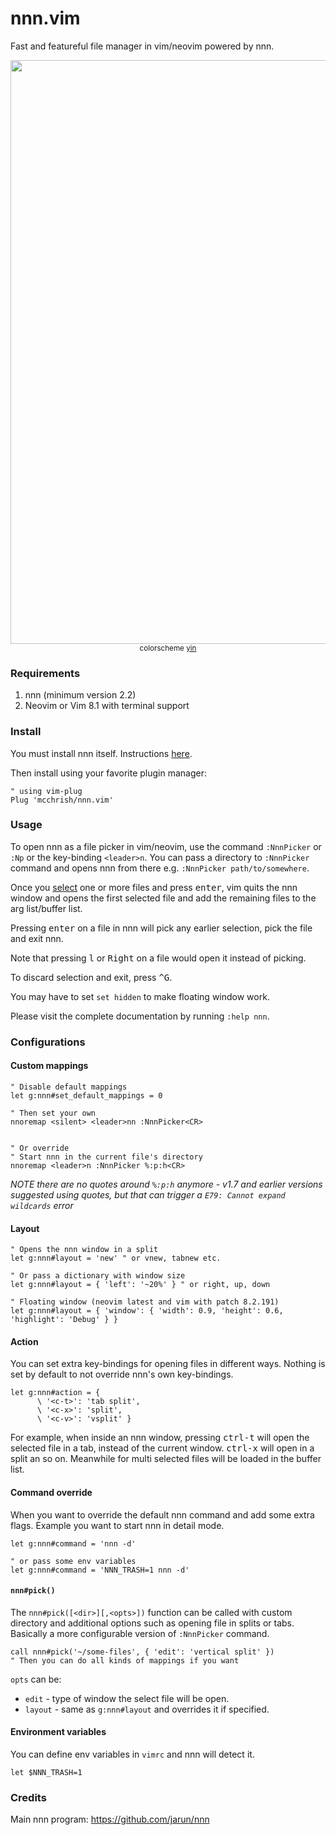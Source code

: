 # nnn.vim

Fast and featureful file manager in vim/neovim powered by nnn.

<p align="center">
  <img width="934" src="https://user-images.githubusercontent.com/7200153/77138110-8dd94600-6aab-11ea-925f-8e159b8f0ad4.png">
  <small>colorscheme <a href="https://github.com/pgdouyon/vim-yin-yang">yin</a></small>
</p>

### Requirements

1. nnn (minimum version 2.2)
2. Neovim or Vim 8.1 with terminal support

### Install

You must install nnn itself. Instructions
[here](https://github.com/jarun/nnn#installation).

Then install using your favorite plugin manager:

```vim
" using vim-plug
Plug 'mcchrish/nnn.vim'
```

### Usage

To open nnn as a file picker in vim/neovim, use the command `:NnnPicker` or
`:Np` or the key-binding `<leader>n`. You can pass a directory to `:NnnPicker`
command and opens nnn from there e.g. `:NnnPicker path/to/somewhere`.

Once you [select](https://github.com/jarun/nnn#selection) one or more files and
press <kbd>enter</kbd>, vim quits the nnn window and opens the first selected
file and add the remaining files to the arg list/buffer list.

Pressing <kbd>enter</kbd> on a file in nnn will pick any earlier selection, pick
the file and exit nnn.

Note that pressing <kbd>l</kbd> or <kbd>Right</kbd> on a file would open it
instead of picking.

To discard selection and exit, press <kbd>^G</kbd>.

You may have to set `set hidden` to make floating window work.

Please visit the complete documentation by running `:help nnn`.

### Configurations

#### Custom mappings

```vim
" Disable default mappings
let g:nnn#set_default_mappings = 0

" Then set your own
nnoremap <silent> <leader>nn :NnnPicker<CR>


" Or override
" Start nnn in the current file's directory
nnoremap <leader>n :NnnPicker %:p:h<CR>
```

_NOTE there are no quotes around `%:p:h` anymore - v1.7 and earlier versions suggested using quotes, but that can trigger a `E79: Cannot expand wildcards` error_


#### Layout

```vim
" Opens the nnn window in a split
let g:nnn#layout = 'new' " or vnew, tabnew etc.

" Or pass a dictionary with window size
let g:nnn#layout = { 'left': '~20%' } " or right, up, down

" Floating window (neovim latest and vim with patch 8.2.191)
let g:nnn#layout = { 'window': { 'width': 0.9, 'height': 0.6, 'highlight': 'Debug' } }
```

#### Action

You can set extra key-bindings for opening files in different ways. Nothing is
set by default to not override nnn's own key-bindings.

```vim
let g:nnn#action = {
      \ '<c-t>': 'tab split',
      \ '<c-x>': 'split',
      \ '<c-v>': 'vsplit' }
```

For example, when inside an nnn window, pressing <kbd>ctrl-t</kbd> will open the
selected file in a tab, instead of the current window. <kbd>ctrl-x</kbd> will
open in a split an so on. Meanwhile for multi selected files will be loaded in
the buffer list.

#### Command override

When you want to override the default nnn command and add some extra flags.
Example you want to start nnn in detail mode.

```vim
let g:nnn#command = 'nnn -d'

" or pass some env variables
let g:nnn#command = 'NNN_TRASH=1 nnn -d'
```

#### `nnn#pick()`

The `nnn#pick([<dir>][,<opts>])` function can be called with custom directory
and additional options such as opening file in splits or tabs. Basically a more
configurable version of `:NnnPicker` command.

```vim
call nnn#pick('~/some-files', { 'edit': 'vertical split' })
" Then you can do all kinds of mappings if you want
```

`opts` can be:

- `edit` - type of window the select file will be open.
- `layout` - same as `g:nnn#layout` and overrides it if specified.

#### Environment variables

You can define env variables in `vimrc` and nnn will detect it.

```vim
let $NNN_TRASH=1
```

### Credits

Main nnn program: https://github.com/jarun/nnn
